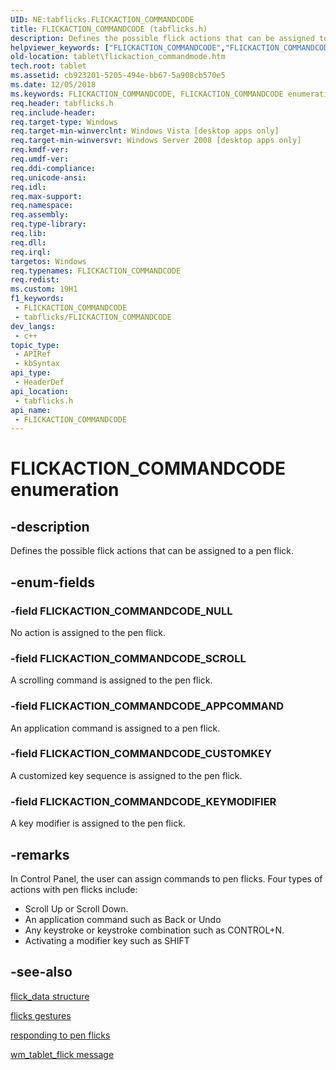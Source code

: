 ```yaml
---
UID: NE:tabflicks.FLICKACTION_COMMANDCODE
title: FLICKACTION_COMMANDCODE (tabflicks.h)
description: Defines the possible flick actions that can be assigned to a pen flick.
helpviewer_keywords: ["FLICKACTION_COMMANDCODE","FLICKACTION_COMMANDCODE enumeration [Tablet PC]","FLICKACTION_COMMANDCODE_APPCOMMAND","FLICKACTION_COMMANDCODE_CUSTOMKEY","FLICKACTION_COMMANDCODE_KEYMODIFIER","FLICKACTION_COMMANDCODE_NULL","FLICKACTION_COMMANDCODE_SCROLL","cb923201-5205-494e-bb67-5a908cb570e5","tabflicks/FLICKACTION_COMMANDCODE","tabflicks/FLICKACTION_COMMANDCODE_APPCOMMAND","tabflicks/FLICKACTION_COMMANDCODE_CUSTOMKEY","tabflicks/FLICKACTION_COMMANDCODE_KEYMODIFIER","tabflicks/FLICKACTION_COMMANDCODE_NULL","tabflicks/FLICKACTION_COMMANDCODE_SCROLL","tablet.flickaction_commandmode"]
old-location: tablet\flickaction_commandmode.htm
tech.root: tablet
ms.assetid: cb923201-5205-494e-bb67-5a908cb570e5
ms.date: 12/05/2018
ms.keywords: FLICKACTION_COMMANDCODE, FLICKACTION_COMMANDCODE enumeration [Tablet PC], FLICKACTION_COMMANDCODE_APPCOMMAND, FLICKACTION_COMMANDCODE_CUSTOMKEY, FLICKACTION_COMMANDCODE_KEYMODIFIER, FLICKACTION_COMMANDCODE_NULL, FLICKACTION_COMMANDCODE_SCROLL, cb923201-5205-494e-bb67-5a908cb570e5, tabflicks/FLICKACTION_COMMANDCODE, tabflicks/FLICKACTION_COMMANDCODE_APPCOMMAND, tabflicks/FLICKACTION_COMMANDCODE_CUSTOMKEY, tabflicks/FLICKACTION_COMMANDCODE_KEYMODIFIER, tabflicks/FLICKACTION_COMMANDCODE_NULL, tabflicks/FLICKACTION_COMMANDCODE_SCROLL, tablet.flickaction_commandmode
req.header: tabflicks.h
req.include-header: 
req.target-type: Windows
req.target-min-winverclnt: Windows Vista [desktop apps only]
req.target-min-winversvr: Windows Server 2008 [desktop apps only]
req.kmdf-ver: 
req.umdf-ver: 
req.ddi-compliance: 
req.unicode-ansi: 
req.idl: 
req.max-support: 
req.namespace: 
req.assembly: 
req.type-library: 
req.lib: 
req.dll: 
req.irql: 
targetos: Windows
req.typenames: FLICKACTION_COMMANDCODE
req.redist: 
ms.custom: 19H1
f1_keywords:
 - FLICKACTION_COMMANDCODE
 - tabflicks/FLICKACTION_COMMANDCODE
dev_langs:
 - c++
topic_type:
 - APIRef
 - kbSyntax
api_type:
 - HeaderDef
api_location:
 - tabflicks.h
api_name:
 - FLICKACTION_COMMANDCODE
---
```


# FLICKACTION_COMMANDCODE enumeration


## -description

Defines the possible flick actions that can be assigned to a pen flick.

## -enum-fields

### -field FLICKACTION_COMMANDCODE_NULL

No action is assigned to the pen flick.

### -field FLICKACTION_COMMANDCODE_SCROLL

A scrolling command is assigned to the pen flick.

### -field FLICKACTION_COMMANDCODE_APPCOMMAND

An application command is assigned to a pen flick.

### -field FLICKACTION_COMMANDCODE_CUSTOMKEY

A customized key sequence is assigned to the pen flick.

### -field FLICKACTION_COMMANDCODE_KEYMODIFIER

A key modifier is assigned to the pen flick.

## -remarks

In Control Panel, the user can assign commands to pen flicks. Four types of actions with pen flicks include:

<ul>
<li>Scroll Up or Scroll Down.</li>
<li>An application command such as Back or Undo</li>
<li>Any keystroke or keystroke combination such as CONTROL+N.</li>
<li>Activating a modifier key such as SHIFT</li>
</ul>

## -see-also

<a href="/windows/desktop/api/tabflicks/ns-tabflicks-flick_data">flick_data structure</a>



<a href="/windows/desktop/tablet/flicks-gestures">flicks gestures</a>



<a href="/previous-versions/windows/desktop/ms703447(v=vs.85)">responding to pen flicks</a>



<a href="/windows/desktop/tablet/wm-tablet-flick-message">wm_tablet_flick message</a>